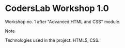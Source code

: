 # CodersLab Workshop 1.0
Workshop no. 1 after "Advanced HTML and CSS" module.

> [!NOTE]
> 
> Technologies used in the project: HTML5, CSS.